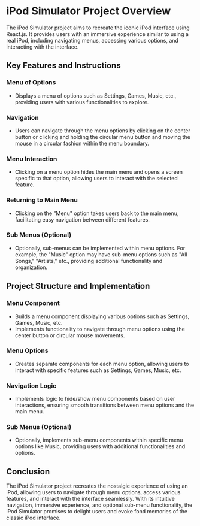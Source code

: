 # iPod Simulator Project Overview

The iPod Simulator project aims to recreate the iconic iPod interface using React.js. It provides users with an immersive experience similar to using a real iPod, including navigating menus, accessing various options, and interacting with the interface.

## Key Features and Instructions

### Menu of Options
- Displays a menu of options such as Settings, Games, Music, etc., providing users with various functionalities to explore.

### Navigation
- Users can navigate through the menu options by clicking on the center button or clicking and holding the circular menu button and moving the mouse in a circular fashion within the menu boundary.

### Menu Interaction
- Clicking on a menu option hides the main menu and opens a screen specific to that option, allowing users to interact with the selected feature.

### Returning to Main Menu
- Clicking on the "Menu" option takes users back to the main menu, facilitating easy navigation between different features.

### Sub Menus (Optional)
- Optionally, sub-menus can be implemented within menu options. For example, the "Music" option may have sub-menu options such as "All Songs," "Artists," etc., providing additional functionality and organization.

## Project Structure and Implementation

### Menu Component
- Builds a menu component displaying various options such as Settings, Games, Music, etc.
- Implements functionality to navigate through menu options using the center button or circular mouse movements.

### Menu Options
- Creates separate components for each menu option, allowing users to interact with specific features such as Settings, Games, Music, etc.

### Navigation Logic
- Implements logic to hide/show menu components based on user interactions, ensuring smooth transitions between menu options and the main menu.

### Sub Menus (Optional)
- Optionally, implements sub-menu components within specific menu options like Music, providing users with additional functionalities and options.

## Conclusion

The iPod Simulator project recreates the nostalgic experience of using an iPod, allowing users to navigate through menu options, access various features, and interact with the interface seamlessly. With its intuitive navigation, immersive experience, and optional sub-menu functionality, the iPod Simulator promises to delight users and evoke fond memories of the classic iPod interface.
